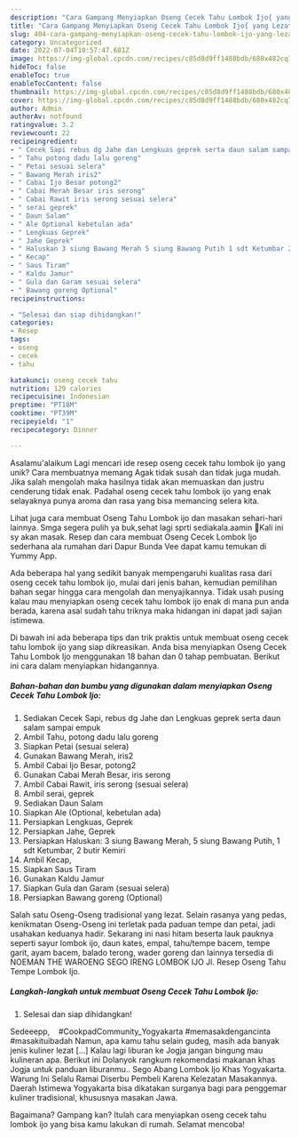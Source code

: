 ```yaml
---
description: "Cara Gampang Menyiapkan Oseng Cecek Tahu Lombok Ijo{ yang Lezat"
title: "Cara Gampang Menyiapkan Oseng Cecek Tahu Lombok Ijo{ yang Lezat"
slug: 404-cara-gampang-menyiapkan-oseng-cecek-tahu-lombok-ijo-yang-lezat
category: Uncategorized
date: 2022-07-04T10:57:47.681Z
image: https://img-global.cpcdn.com/recipes/c85d8d9ff1488bdb/680x482cq70/oseng-cecek-tahu-lombok-ijo-foto-resep-utama.jpg
hideToc: false
enableToc: true
enableTocContent: false
thumbnail: https://img-global.cpcdn.com/recipes/c85d8d9ff1488bdb/680x482cq70/oseng-cecek-tahu-lombok-ijo-foto-resep-utama.jpg
cover: https://img-global.cpcdn.com/recipes/c85d8d9ff1488bdb/680x482cq70/oseng-cecek-tahu-lombok-ijo-foto-resep-utama.jpg
author: Admin
authorAv: notfound
ratingvalue: 3.2
reviewcount: 22
recipeingredient:
- " Cecek Sapi rebus dg Jahe dan Lengkuas geprek serta daun salam sampai empuk"
- " Tahu potong dadu lalu goreng"
- " Petai sesuai selera"
- " Bawang Merah iris2"
- " Cabai Ijo Besar potong2"
- " Cabai Merah Besar iris serong"
- " Cabai Rawit iris serong sesuai selera"
- " serai geprek"
- " Daun Salam"
- " Ale Optional kebetulan ada"
- " Lengkuas Geprek"
- " Jahe Geprek"
- " Haluskan 3 siung Bawang Merah 5 siung Bawang Putih 1 sdt Ketumbar 2 butir Kemiri"
- " Kecap"
- " Saus Tiram"
- " Kaldu Jamur"
- " Gula dan Garam sesuai selera"
- " Bawang goreng Optional"
recipeinstructions:

- "Selesai dan siap dihidangkan!"
categories:
- Resep
tags:
- oseng
- cecek
- tahu

katakunci: oseng cecek tahu 
nutrition: 129 calories
recipecuisine: Indonesian
preptime: "PT18M"
cooktime: "PT39M"
recipeyield: "1"
recipecategory: Dinner

---
```



Asalamu'alaikum Lagi mencari ide resep oseng cecek tahu lombok ijo yang unik? Cara membuatnya memang Agak tidak susah dan tidak juga mudah. Jika salah mengolah maka hasilnya tidak akan memuaskan dan justru cenderung tidak enak. Padahal oseng cecek tahu lombok ijo yang enak selayaknya punya aroma dan rasa yang bisa memancing selera kita.


Lihat juga cara membuat Oseng Tahu Lombok ijo dan masakan sehari-hari lainnya. Smga segera pulih ya buk,sehat lagi sprti sediakala.aamin 🍳Kali ini sy akan masak. Resep dan cara membuat Oseng Cecek Lombok Ijo sederhana ala rumahan dari Dapur Bunda Vee dapat kamu temukan di Yummy App.

Ada beberapa hal yang sedikit banyak mempengaruhi kualitas rasa dari oseng cecek tahu lombok ijo, mulai dari jenis bahan, kemudian pemilihan bahan segar hingga cara mengolah dan menyajikannya. Tidak usah pusing kalau mau menyiapkan oseng cecek tahu lombok ijo enak di mana pun anda berada, karena asal sudah tahu triknya maka hidangan ini dapat jadi sajian istimewa.


Di bawah ini ada beberapa tips dan trik praktis untuk membuat oseng cecek tahu lombok ijo yang siap dikreasikan. Anda bisa menyiapkan Oseng Cecek Tahu Lombok Ijo menggunakan 18 bahan dan 0 tahap pembuatan. Berikut ini cara dalam menyiapkan hidangannya.

<!--inarticleads1-->

##### Bahan-bahan dan bumbu yang digunakan dalam menyiapkan Oseng Cecek Tahu Lombok Ijo:

1. Sediakan  Cecek Sapi, rebus dg Jahe dan Lengkuas geprek serta daun salam sampai empuk
1. Ambil  Tahu, potong dadu lalu goreng
1. Siapkan  Petai (sesuai selera)
1. Gunakan  Bawang Merah, iris2
1. Ambil  Cabai Ijo Besar, potong2
1. Gunakan  Cabai Merah Besar, iris serong
1. Ambil  Cabai Rawit, iris serong (sesuai selera)
1. Ambil  serai, geprek
1. Sediakan  Daun Salam
1. Siapkan  Ale (Optional, kebetulan ada)
1. Persiapkan  Lengkuas, Geprek
1. Persiapkan  Jahe, Geprek
1. Persiapkan  Haluskan: 3 siung Bawang Merah, 5 siung Bawang Putih, 1 sdt Ketumbar, 2 butir Kemiri
1. Ambil  Kecap,
1. Siapkan  Saus Tiram
1. Gunakan  Kaldu Jamur
1. Siapkan  Gula dan Garam (sesuai selera)
1. Persiapkan  Bawang goreng (Optional)


Salah satu Oseng-Oseng tradisional yang lezat. Selain rasanya yang pedas, kenikmatan Oseng-Oseng ini terletak pada paduan tempe dan petai, jadi usahakan keduanya hadir. Sekarang ini nasi hitam beserta lauk pauknya seperti sayur lombok ijo, daun kates, empal, tahu/tempe bacem, tempe garit, ayam bacem, balado terong, wader goreng dan lainnya tersedia di NOEMAN THE WAROENG SEGO IRENG LOMBOK IJO Jl. Resep Oseng Tahu Tempe Lombok Ijo. 

<!--inarticleads2-->

##### Langkah-langkah untuk membuat Oseng Cecek Tahu Lombok Ijo:


1. Selesai dan siap dihidangkan!

Sedeeepp, ️ ️ ️ #CookpadCommunity_Yogyakarta #memasakdengancinta #masakituibadah Namun, apa kamu tahu selain gudeg, masih ada banyak jenis kuliner lezat […] Kalau lagi liburan ke Jogja jangan bingung mau kulineran apa. Berikut ini Dolanyok rangkum rekomendasi makanan khas Jogja untuk panduan liburanmu.. Sego Abang Lombok Ijo Khas Yogyakarta. Warung Ini Selalu Ramai Diserbu Pembeli Karena Kelezatan Masakannya. Daerah Istimewa Yogyakarta bisa dikatakan surganya bagi para penggemar kuliner tradisional, khususnya masakan Jawa. 

Bagaimana? Gampang kan? Itulah cara menyiapkan oseng cecek tahu lombok ijo yang bisa kamu lakukan di rumah. Selamat mencoba!
